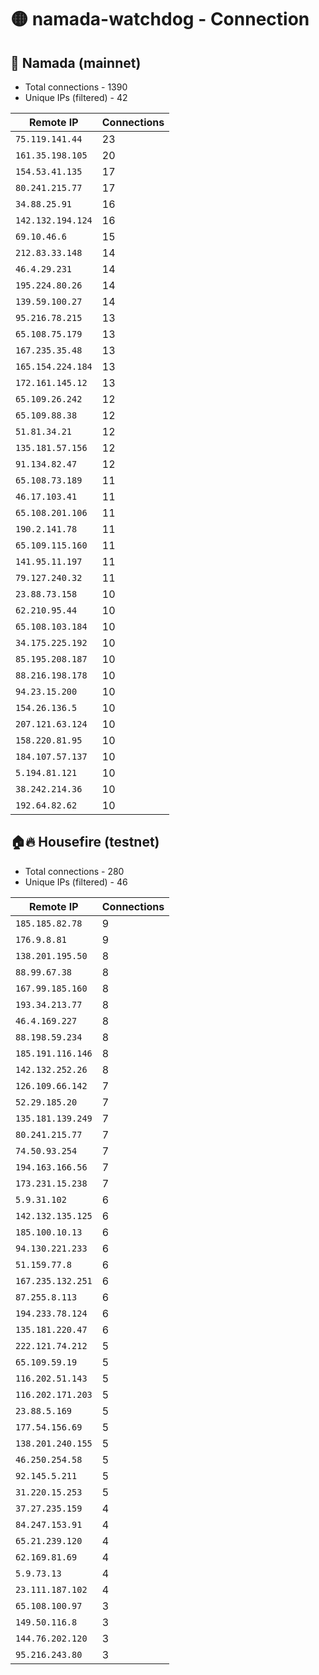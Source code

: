 # 🟡 namada-watchdog - Connection

## 🚀 Namada (mainnet)
- Total connections - 1390
- Unique IPs (filtered) - 42

| Remote IP | Connections |
|-----------|-------------|
| `75.119.141.44` | 23 |
| `161.35.198.105` | 20 |
| `154.53.41.135` | 17 |
| `80.241.215.77` | 17 |
| `34.88.25.91` | 16 |
| `142.132.194.124` | 16 |
| `69.10.46.6` | 15 |
| `212.83.33.148` | 14 |
| `46.4.29.231` | 14 |
| `195.224.80.26` | 14 |
| `139.59.100.27` | 14 |
| `95.216.78.215` | 13 |
| `65.108.75.179` | 13 |
| `167.235.35.48` | 13 |
| `165.154.224.184` | 13 |
| `172.161.145.12` | 13 |
| `65.109.26.242` | 12 |
| `65.109.88.38` | 12 |
| `51.81.34.21` | 12 |
| `135.181.57.156` | 12 |
| `91.134.82.47` | 12 |
| `65.108.73.189` | 11 |
| `46.17.103.41` | 11 |
| `65.108.201.106` | 11 |
| `190.2.141.78` | 11 |
| `65.109.115.160` | 11 |
| `141.95.11.197` | 11 |
| `79.127.240.32` | 11 |
| `23.88.73.158` | 10 |
| `62.210.95.44` | 10 |
| `65.108.103.184` | 10 |
| `34.175.225.192` | 10 |
| `85.195.208.187` | 10 |
| `88.216.198.178` | 10 |
| `94.23.15.200` | 10 |
| `154.26.136.5` | 10 |
| `207.121.63.124` | 10 |
| `158.220.81.95` | 10 |
| `184.107.57.137` | 10 |
| `5.194.81.121` | 10 |
| `38.242.214.36` | 10 |
| `192.64.82.62` | 10 |

## 🏠🔥 Housefire (testnet)

- Total connections - 280
- Unique IPs (filtered) - 46

| Remote IP | Connections |
|-----------|-------------|
| `185.185.82.78` | 9 |
| `176.9.8.81` | 9 |
| `138.201.195.50` | 8 |
| `88.99.67.38` | 8 |
| `167.99.185.160` | 8 |
| `193.34.213.77` | 8 |
| `46.4.169.227` | 8 |
| `88.198.59.234` | 8 |
| `185.191.116.146` | 8 |
| `142.132.252.26` | 8 |
| `126.109.66.142` | 7 |
| `52.29.185.20` | 7 |
| `135.181.139.249` | 7 |
| `80.241.215.77` | 7 |
| `74.50.93.254` | 7 |
| `194.163.166.56` | 7 |
| `173.231.15.238` | 7 |
| `5.9.31.102` | 6 |
| `142.132.135.125` | 6 |
| `185.100.10.13` | 6 |
| `94.130.221.233` | 6 |
| `51.159.77.8` | 6 |
| `167.235.132.251` | 6 |
| `87.255.8.113` | 6 |
| `194.233.78.124` | 6 |
| `135.181.220.47` | 6 |
| `222.121.74.212` | 5 |
| `65.109.59.19` | 5 |
| `116.202.51.143` | 5 |
| `116.202.171.203` | 5 |
| `23.88.5.169` | 5 |
| `177.54.156.69` | 5 |
| `138.201.240.155` | 5 |
| `46.250.254.58` | 5 |
| `92.145.5.211` | 5 |
| `31.220.15.253` | 5 |
| `37.27.235.159` | 4 |
| `84.247.153.91` | 4 |
| `65.21.239.120` | 4 |
| `62.169.81.69` | 4 |
| `5.9.73.13` | 4 |
| `23.111.187.102` | 4 |
| `65.108.100.97` | 3 |
| `149.50.116.8` | 3 |
| `144.76.202.120` | 3 |
| `95.216.243.80` | 3 |

